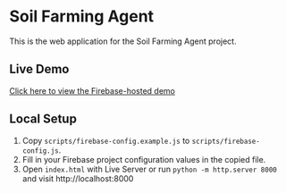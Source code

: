 # Soil Farming Agent

This is the web application for the Soil Farming Agent project.

## Live Demo
[Click here to view the Firebase-hosted demo](https://soil-farming-agent-806f2.web.app/)

## Local Setup
1. Copy `scripts/firebase-config.example.js` to `scripts/firebase-config.js`.
2. Fill in your Firebase project configuration values in the copied file.
3. Open `index.html` with Live Server or run `python -m http.server 8000` and visit http://localhost:8000
